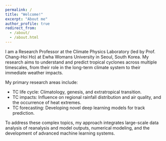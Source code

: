 ```yaml
---
permalink: /
title: "Welcome!"
excerpt: "About me"
author_profile: true
redirect_from: 
  - /about/
  - /about.html
---
```


I am a Research Professor at the Climate Physics Laboratory (led by Prof. Chang-Hoi Ho) at Ewha Womans University in Seoul, South Korea. My research aims to understand and predict tropical cyclones across multiple timescales, from their role in the long-term climate system to their immediate weather impacts.

My primary research areas include:

- TC life cycle: Climatology, genesis, and extratropical transition.
- TC impacts: Influence on regional rainfall distribution and air quality, and the occurrence of heat extremes.
- TC forecasting: Developing novel deep learning models for track prediction.

To address these complex topics, my approach integrates large-scale data analysis of reanalysis and model outputs, numerical modeling, and the development of advanced machine learning systems.
